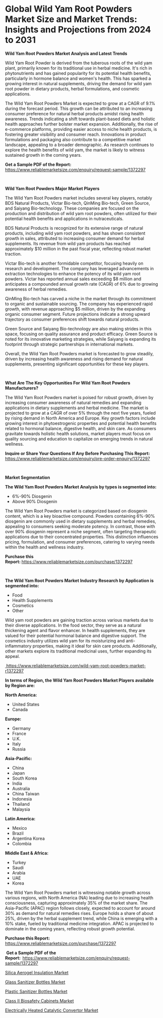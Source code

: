 <p><h1>Global Wild Yam Root Powders Market Size and Market Trends: Insights and Projections from 2024 to 2031</h1></p><p><strong>Wild Yam Root Powders Market Analysis and Latest Trends</strong></p>
<p><p>Wild Yam Root Powder is derived from the tuberous roots of the wild yam plant, primarily known for its traditional use in herbal medicine. It's rich in phytonutrients and has gained popularity for its potential health benefits, particularly in hormone balance and women's health. This has sparked a growing interest in natural supplements, driving the demand for wild yam root powder in dietary products, herbal formulations, and cosmetic applications.</p><p>The Wild Yam Root Powders Market is expected to grow at a CAGR of 9.1% during the forecast period. This growth can be attributed to an increasing consumer preference for natural herbal products amidst rising health awareness. Trends indicating a shift towards plant-based diets and holistic health approaches further bolster market expansion. Additionally, the rise of e-commerce platforms, providing easier access to niche health products, is fostering greater visibility and consumer reach. Innovations in product formulations and packaging also contribute to a competitive market landscape, appealing to a broader demographic. As research continues to explore the health benefits of wild yam, the market is likely to witness sustained growth in the coming years.</p></p>
<p><strong>Get a Sample PDF of the Report:&nbsp;</strong> <a href="https://www.reliablemarketsize.com/enquiry/request-sample/1372297?utm_campaign=1879&utm_medium=2&utm_source=Github&utm_content=ia&utm_term=06122024&utm_id=wild-yam-root-powders">https://www.reliablemarketsize.com/enquiry/request-sample/1372297</a></p>
<p>&nbsp;</p>
<p><strong>Wild Yam Root Powders Major Market Players</strong></p>
<p><p>The Wild Yam Root Powders market includes several key players, notably BDS Natural Products, Victar Bio-tech, QinMing Bio-tech, Green Source, and Saiyang Bio-technology. These companies are focused on the production and distribution of wild yam root powders, often utilized for their potential health benefits and applications in nutraceuticals.</p><p>BDS Natural Products is recognized for its extensive range of natural products, including wild yam root powders, and has shown consistent growth in sales, attributed to increasing consumer demand for herbal supplements. Its revenue from wild yam products has reached approximately $10 million in the past fiscal year, reflecting robust market traction.</p><p>Victar Bio-tech is another formidable competitor, focusing heavily on research and development. The company has leveraged advancements in extraction technologies to enhance the potency of its wild yam root powders. Victar has reported annual sales exceeding $8 million and anticipates a compounded annual growth rate (CAGR) of 6% due to growing awareness of herbal remedies.</p><p>QinMing Bio-tech has carved a niche in the market through its commitment to organic and sustainable sourcing. The company has experienced rapid growth, with revenue approaching $5 million, driven by the expanding organic consumer segment. Future projections indicate a strong upward trajectory as consumer preferences shift towards natural products.</p><p>Green Source and Saiyang Bio-technology are also making strides in this space, focusing on quality assurance and product efficacy. Green Source is noted for its innovative marketing strategies, while Saiyang is expanding its footprint through strategic partnerships in international markets.</p><p>Overall, the Wild Yam Root Powders market is forecasted to grow steadily, driven by increasing health awareness and rising demand for natural supplements, presenting significant opportunities for these key players.</p></p>
<p>&nbsp;</p>
<p><strong>What Are The Key Opportunities For Wild Yam Root Powders Manufacturers?</strong></p>
<p><p>The Wild Yam Root Powders market is poised for robust growth, driven by increasing consumer awareness of natural remedies and expanding applications in dietary supplements and herbal medicine. The market is projected to grow at a CAGR of over 5% through the next five years, fueled by rising demand in North America and Europe. Key growth factors include growing interest in phytoestrogenic properties and potential health benefits related to hormonal balance, digestive health, and skin care. As consumers gravitate towards holistic health solutions, market players must focus on quality sourcing and education to capitalize on emerging trends in natural wellness.</p></p>
<p><strong>Inquire or Share Your Questions If Any Before Purchasing This Report:</strong> <a href="https://www.reliablemarketsize.com/enquiry/pre-order-enquiry/1372297?utm_campaign=1879&utm_medium=2&utm_source=Github&utm_content=ia&utm_term=06122024&utm_id=wild-yam-root-powders">https://www.reliablemarketsize.com/enquiry/pre-order-enquiry/1372297</a></p>
<p>&nbsp;</p>
<p><strong>Market Segmentation</strong></p>
<p><strong>The Wild Yam Root Powders Market Analysis by types is segmented into:</strong></p>
<p><ul><li>6%-90% Diosgenin</li><li>Above 90% Diosgenin</li></ul></p>
<p><p>The Wild Yam Root Powders market is categorized based on diosgenin content, which is a key bioactive compound. Powders containing 6%-90% diosgenin are commonly used in dietary supplements and herbal remedies, appealing to consumers seeking moderate potency. In contrast, those with over 90% diosgenin represent a niche segment, often targeting therapeutic applications due to their concentrated properties. This distinction influences pricing, formulation, and consumer preferences, catering to varying needs within the health and wellness industry.</p></p>
<p><strong>Purchase this Report:&nbsp;</strong><a href="https://www.reliablemarketsize.com/purchase/1372297?utm_campaign=1879&utm_medium=2&utm_source=Github&utm_content=ia&utm_term=06122024&utm_id=wild-yam-root-powders">https://www.reliablemarketsize.com/purchase/1372297</a></p>
<p>&nbsp;</p>
<p><strong>The Wild Yam Root Powders Market Industry Research by Application is segmented into:</strong></p>
<p><ul><li>Food</li><li>Health Supplements</li><li>Cosmetics</li><li>Other</li></ul></p>
<p><p>Wild yam root powders are gaining traction across various markets due to their diverse applications. In the food sector, they serve as a natural thickening agent and flavor enhancer. In health supplements, they are valued for their potential hormonal balance and digestive support. The cosmetics industry utilizes wild yam for its moisturizing and anti-inflammatory properties, making it ideal for skin care products. Additionally, other markets explore its traditional medicinal uses, further expanding its appeal.</p></p>
<p><a href="https://www.reliablemarketsize.com/wild-yam-root-powders-market-r1372297?utm_campaign=1879&utm_medium=2&utm_source=Github&utm_content=ia&utm_term=06122024&utm_id=wild-yam-root-powders">&nbsp;https://www.reliablemarketsize.com/wild-yam-root-powders-market-r1372297</a></p>
<p><strong>In terms of Region, the Wild Yam Root Powders Market Players available by Region are:</strong></p>
<p>
    <p> <strong> North America: </strong>
        <ul>
            <li>United States</li>
            <li>Canada</li>
        </ul>
        </p> 
    <p> <strong> Europe: </strong>
        <ul>
            <li>Germany</li>
            <li>France</li>
            <li>U.K.</li>
            <li>Italy</li>
            <li>Russia</li>
        </ul>
        </p> 
    <p> <strong> Asia-Pacific: </strong>
        <ul>
            <li>China</li>
            <li>Japan</li>
            <li>South Korea</li>
            <li>India</li>
            <li>Australia</li>
            <li>China Taiwan</li>
            <li>Indonesia</li>
            <li>Thailand</li>
            <li>Malaysia</li>
        </ul>
        </p> 
    <p> <strong> Latin America: </strong>
        <ul>
            <li>Mexico</li>
            <li>Brazil</li>
            <li>Argentina Korea</li>
            <li>Colombia</li>
        </ul>
        </p> 
    <p> <strong> Middle East & Africa: </strong>
        <ul>
            <li>Turkey</li>
            <li>Saudi</li>
            <li>Arabia</li>
            <li>UAE</li>
            <li>Korea</li>
        </ul>
    </p>
    </p>
<p><p>The Wild Yam Root Powders market is witnessing notable growth across various regions, with North America (NA) leading due to increasing health consciousness, capturing approximately 35% of the market share. The Asia-Pacific (APAC) region follows closely, expected to account for around 30% as demand for natural remedies rises. Europe holds a share of about 25%, driven by the herbal supplement trend, while China is emerging with a 10% stake, fueled by traditional medicine integration. APAC is projected to dominate in the coming years, reflecting robust growth potential.</p></p>
<p><strong>Purchase this Report: </strong><a href="https://www.reliablemarketsize.com/purchase/1372297?utm_campaign=1879&utm_medium=2&utm_source=Github&utm_content=ia&utm_term=06122024&utm_id=wild-yam-root-powders">https://www.reliablemarketsize.com/purchase/1372297</a></p>
<p>&nbsp;<strong>Get a Sample PDF of the Report:&nbsp;&nbsp;</strong><a href="https://www.reliablemarketsize.com/enquiry/request-sample/1372297?utm_campaign=1879&utm_medium=2&utm_source=Github&utm_content=ia&utm_term=06122024&utm_id=wild-yam-root-powders">https://www.reliablemarketsize.com/enquiry/request-sample/1372297</a></p>
<p><strong></strong></p>
<p><p><a href="https://issuu.com/reportprime-2/docs/silica-aerogel-insulation-market-size-2030.pptx?utm_campaign=1879&utm_medium=2&utm_source=Github&utm_content=ia&utm_term=06122024&utm_id=wild-yam-root-powders">Silica Aerogel Insulation Market</a></p><p><a href="https://www.linkedin.com/pulse/glass-sanitizer-bottles-market-trends-strategic-insights-wdbac?utm_campaign=1879&utm_medium=2&utm_source=Github&utm_content=ia&utm_term=06122024&utm_id=wild-yam-root-powders">Glass Sanitizer Bottles Market</a></p><p><a href="https://www.linkedin.com/pulse/growth-revenue-projections-plastic-sanitizer-bottles-market-i1atc?utm_campaign=1879&utm_medium=2&utm_source=Github&utm_content=ia&utm_term=06122024&utm_id=wild-yam-root-powders">Plastic Sanitizer Bottles Market</a></p><p><a href="https://www.linkedin.com/pulse/in-depth-class-ii-biosafety-cabinets-report-industry-analysis-bxcre?utm_campaign=1879&utm_medium=2&utm_source=Github&utm_content=ia&utm_term=06122024&utm_id=wild-yam-root-powders">Class II Biosafety Cabinets Market</a></p><p><a href="https://issuu.com/reportprime-2/docs/electrically-heated-catalytic-convertor-market-siz?utm_campaign=1879&utm_medium=2&utm_source=Github&utm_content=ia&utm_term=06122024&utm_id=wild-yam-root-powders">Electrically Heated Catalytic Convertor Market</a></p></p>